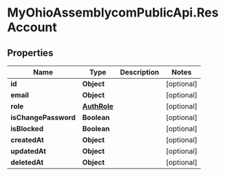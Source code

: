 # MyOhioAssemblycomPublicApi.ResAccount

## Properties
Name | Type | Description | Notes
------------ | ------------- | ------------- | -------------
**id** | **Object** |  | [optional] 
**email** | **Object** |  | [optional] 
**role** | [**AuthRole**](AuthRole.md) |  | [optional] 
**isChangePassword** | **Boolean** |  | [optional] 
**isBlocked** | **Boolean** |  | [optional] 
**createdAt** | **Object** |  | [optional] 
**updatedAt** | **Object** |  | [optional] 
**deletedAt** | **Object** |  | [optional] 
